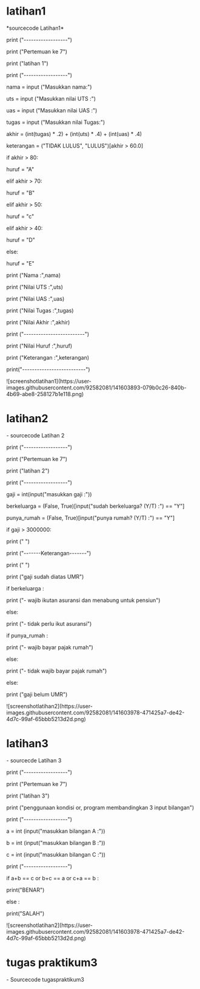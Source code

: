 # latihan1
<p>
*sourcecode Latihan1*
<p>
<p> print ("------------------")
<p> print ("Pertemuan ke 7")
<p> print ("latihan 1")
<p> print ("------------------")

<p> nama    = input ("Masukkan nama:")
<p> uts     = input ("Masukkan nilai UTS :")
<p> uas     = input ("Masukkan nilai UAS :")
<p> tugas   = input ("Masukkan nilai Tugas:")
<p> akhir   = (int(tugas) * .2) + (int(uts) * .4) + (int(uas) * .4)
<p> keterangan = ("TIDAK LULUS", "LULUS")[akhir > 60.0]

<p> if akhir > 80:
<p>    huruf = "A"
<p> elif akhir > 70:
<p>    huruf = "B"
<p> elif akhir > 50:
<p>   huruf = "c"
<p> elif akhir > 40:
<p>    huruf = "D"
<p>else:
<p>    huruf = "E"

<p> print ("Nama        :",nama)
<p> print ("Nilai UTS   :",uts)
<p> print ("Nilai UAS   :",uas)
<p> print ("Nilai Tugas :",tugas)
<p> print ("Nilai Akhir :",akhir)

<p> print ("-------------------------")
<p> print ("Nilai Huruf :",huruf)
<p> print ("Keterangan  :",keterangan)

<p> print("--------------------------")
<p>
<p> ![screenshotlatihan1](https://user-images.githubusercontent.com/92582081/141603893-079b0c26-840b-4b69-abe8-258127b1e118.png)
  
  
# latihan2
<p>
- sourcecode Latihan 2
<p> print ("------------------")
<p> print ("Pertemuan ke 7")
<p> print ("latihan 2")
<p> print ("------------------")

<p> gaji = int(input("masukkan gaji :"))
<p> berkeluarga = (False, True)[input("sudah berkeluarga? (Y/T) :") == "Y"]
<p> punya_rumah = (False, True)[input("punya rumah? (Y/T) :") == "Y"]

<p> if gaji > 3000000:


<p>    print ("                        ")
<p>    print ("-------Keterangan-------")
<p>    print ("                        ")

<p>    print ("gaji sudah diatas UMR")
<p>    if berkeluarga :
<p>        print ("- wajib ikutan asuransi dan menabung untuk pensiun")
<p>    else:
<p>        print ("- tidak perlu ikut asuransi")    
<p>    if punya_rumah :
<p>        print ("- wajib bayar pajak rumah")
<p>    else:
<p>        print ("- tidak wajib bayar pajak rumah")
<p> else:
<p>    print ("gaji belum UMR")
 <p>
 <p> ![screenshotlatihan2](https://user-images.githubusercontent.com/92582081/141603978-471425a7-de42-4d7c-99af-65bbb5213d2d.png)
 
  
# latihan3
<p>
- sourcecde Latihan 3
<p> print ("------------------")
<p> print ("Pertemuan ke 7")
<p> print ("latihan 3")
<p> print ("penggunaan kondisi or, program membandingkan 3 input bilangan")
<p> print ("------------------")

<p> a = int (input("masukkan bilangan A :"))
<p> b = int (input("masukkan bilangan B :"))
<p> c = int (input("masukkan bilangan C :"))

<p> print ("------------------")
<p> if a+b == c or b+c == a or c+a == b :
<p>    print("BENAR")
<p> else :
<p>    print("SALAH")
<p>
<P> ![screenshotlatihan2](https://user-images.githubusercontent.com/92582081/141603978-471425a7-de42-4d7c-99af-65bbb5213d2d.png)
  
# tugas praktikum3
<p>
- Sourcecode tugaspraktikum3
